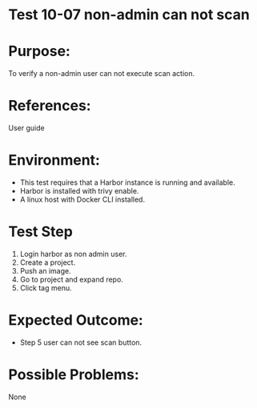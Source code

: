 Test 10-07 non-admin can not scan
=======

# Purpose:  
To verify a non-admin user can not execute scan action.  
# References:  
User guide  
  
# Environment:  
* This test requires that a Harbor instance is running and available.  
* Harbor is installed with trivy enable.  
* A linux host with Docker CLI installed.  
  
# Test Step  
  
1. Login harbor as non admin user.  
2. Create a project.  
3. Push an image.  
4. Go to project and expand repo.  
5. Click tag menu.  
  
# Expected Outcome:  
* Step 5 user can not see scan button.  
  
# Possible Problems:  
None  
